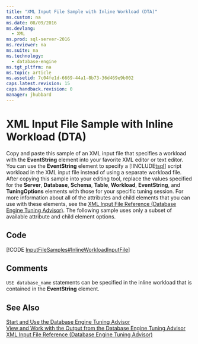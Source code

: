 ```yaml
---
title: "XML Input File Sample with Inline Workload (DTA)"
ms.custom: na
ms.date: 08/09/2016
ms.devlang: 
  - XML
ms.prod: sql-server-2016
ms.reviewer: na
ms.suite: na
ms.technology: 
  - database-engine
ms.tgt_pltfrm: na
ms.topic: article
ms.assetid: 7c04fe1d-6669-44a1-8b73-36d469e9b002
caps.latest.revision: 15
caps.handback.revision: 0
manager: jhubbard
---
```

# XML Input File Sample with Inline Workload (DTA)
Copy and paste this sample of an XML input file that specifies a workload with the **EventString** element into your favorite XML editor or text editor. You can use the **EventString** element to specify a [!INCLUDE[tsql](../../Topics/TopicNameContainA/tokens/tsql_md.md)] script workload in the XML input file instead of using a separate workload file. After copying this sample into your editing tool, replace the values specified for the **Server**, **Database**, **Schema**, **Table**, **Workload**, **EventString**, and **TuningOptions** elements with those for your specific tuning session. For more information about all of the attributes and child elements that you can use with these elements, see the [XML Input File Reference (Database Engine Tuning Advisor)](../../Topics/TopicNameNotContainA/XML-Input-File-Reference--Database-Engine-Tuning-Advisor-.md). The following sample uses only a subset of available attribute and child element options.  
  
## Code  
 [!CODE [InputFileSamples#InlineWorkloadInputFile](../CodeSnippet/SQL15/dta_xml/inputfilesamples#inlineworkloadinputfile)]  
  
## Comments  
 `USE database_name` statements can be specified in the inline workload that is contained in the **EventString** element.  
  
## See Also  
 [Start and Use the Database Engine Tuning Advisor](../../Topics/TopicNameNotContainA/Start-and-Use-the-Database-Engine-Tuning-Advisor.md)   
 [View and Work with the Output from the Database Engine Tuning Advisor](../../Topics/TopicNameNotContainA/View-and-Work-with-the-Output-from-the-Database-Engine-Tuning-Advisor.md)   
 [XML Input File Reference (Database Engine Tuning Advisor)](../../Topics/TopicNameNotContainA/XML-Input-File-Reference--Database-Engine-Tuning-Advisor-.md)